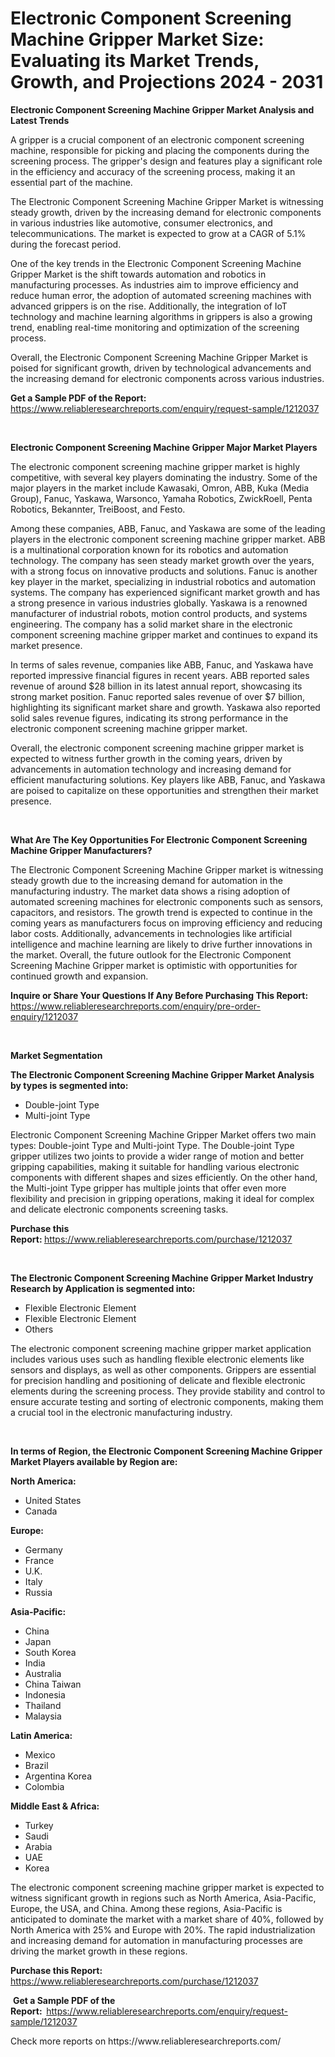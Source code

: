 <p><h1>Electronic Component Screening Machine Gripper Market Size: Evaluating its Market Trends, Growth, and Projections 2024 - 2031</h1></p><p><strong>Electronic Component Screening Machine Gripper Market Analysis and Latest Trends</strong></p>
<p><p>A gripper is a crucial component of an electronic component screening machine, responsible for picking and placing the components during the screening process. The gripper's design and features play a significant role in the efficiency and accuracy of the screening process, making it an essential part of the machine.</p><p>The Electronic Component Screening Machine Gripper Market is witnessing steady growth, driven by the increasing demand for electronic components in various industries like automotive, consumer electronics, and telecommunications. The market is expected to grow at a CAGR of 5.1% during the forecast period.</p><p>One of the key trends in the Electronic Component Screening Machine Gripper Market is the shift towards automation and robotics in manufacturing processes. As industries aim to improve efficiency and reduce human error, the adoption of automated screening machines with advanced grippers is on the rise. Additionally, the integration of IoT technology and machine learning algorithms in grippers is also a growing trend, enabling real-time monitoring and optimization of the screening process.</p><p>Overall, the Electronic Component Screening Machine Gripper Market is poised for significant growth, driven by technological advancements and the increasing demand for electronic components across various industries.</p></p>
<p><strong>Get a Sample PDF of the Report:&nbsp;</strong> <a href="https://www.reliableresearchreports.com/enquiry/request-sample/1212037">https://www.reliableresearchreports.com/enquiry/request-sample/1212037</a></p>
<p>&nbsp;</p>
<p><strong>Electronic Component Screening Machine Gripper Major Market Players</strong></p>
<p><p>The electronic component screening machine gripper market is highly competitive, with several key players dominating the industry. Some of the major players in the market include Kawasaki, Omron, ABB, Kuka (Media Group), Fanuc, Yaskawa, Warsonco, Yamaha Robotics, ZwickRoell, Penta Robotics, Bekannter, TreiBoost, and Festo.</p><p>Among these companies, ABB, Fanuc, and Yaskawa are some of the leading players in the electronic component screening machine gripper market. ABB is a multinational corporation known for its robotics and automation technology. The company has seen steady market growth over the years, with a strong focus on innovative products and solutions. Fanuc is another key player in the market, specializing in industrial robotics and automation systems. The company has experienced significant market growth and has a strong presence in various industries globally. Yaskawa is a renowned manufacturer of industrial robots, motion control products, and systems engineering. The company has a solid market share in the electronic component screening machine gripper market and continues to expand its market presence.</p><p>In terms of sales revenue, companies like ABB, Fanuc, and Yaskawa have reported impressive financial figures in recent years. ABB reported sales revenue of around $28 billion in its latest annual report, showcasing its strong market position. Fanuc reported sales revenue of over $7 billion, highlighting its significant market share and growth. Yaskawa also reported solid sales revenue figures, indicating its strong performance in the electronic component screening machine gripper market.</p><p>Overall, the electronic component screening machine gripper market is expected to witness further growth in the coming years, driven by advancements in automation technology and increasing demand for efficient manufacturing solutions. Key players like ABB, Fanuc, and Yaskawa are poised to capitalize on these opportunities and strengthen their market presence.</p></p>
<p>&nbsp;</p>
<p><strong>What Are The Key Opportunities For Electronic Component Screening Machine Gripper Manufacturers?</strong></p>
<p><p>The Electronic Component Screening Machine Gripper market is witnessing steady growth due to the increasing demand for automation in the manufacturing industry. The market data shows a rising adoption of automated screening machines for electronic components such as sensors, capacitors, and resistors. The growth trend is expected to continue in the coming years as manufacturers focus on improving efficiency and reducing labor costs. Additionally, advancements in technologies like artificial intelligence and machine learning are likely to drive further innovations in the market. Overall, the future outlook for the Electronic Component Screening Machine Gripper market is optimistic with opportunities for continued growth and expansion.</p></p>
<p><strong>Inquire or Share Your Questions If Any Before Purchasing This Report:</strong> <a href="https://www.reliableresearchreports.com/enquiry/pre-order-enquiry/1212037">https://www.reliableresearchreports.com/enquiry/pre-order-enquiry/1212037</a></p>
<p>&nbsp;</p>
<p><strong>Market Segmentation</strong></p>
<p><strong>The Electronic Component Screening Machine Gripper Market Analysis by types is segmented into:</strong></p>
<p><ul><li>Double-joint Type</li><li>Multi-joint Type</li></ul></p>
<p><p>Electronic Component Screening Machine Gripper Market offers two main types: Double-joint Type and Multi-joint Type. The Double-joint Type gripper utilizes two joints to provide a wider range of motion and better gripping capabilities, making it suitable for handling various electronic components with different shapes and sizes efficiently. On the other hand, the Multi-joint Type gripper has multiple joints that offer even more flexibility and precision in gripping operations, making it ideal for complex and delicate electronic components screening tasks.</p></p>
<p><strong>Purchase this Report:&nbsp;</strong><a href="https://www.reliableresearchreports.com/purchase/1212037">https://www.reliableresearchreports.com/purchase/1212037</a></p>
<p>&nbsp;</p>
<p><strong>The Electronic Component Screening Machine Gripper Market Industry Research by Application is segmented into:</strong></p>
<p><ul><li>Flexible Electronic Element</li><li>Flexible Electronic Element</li><li>Others</li></ul></p>
<p><p>The electronic component screening machine gripper market application includes various uses such as handling flexible electronic elements like sensors and displays, as well as other components. Grippers are essential for precision handling and positioning of delicate and flexible electronic elements during the screening process. They provide stability and control to ensure accurate testing and sorting of electronic components, making them a crucial tool in the electronic manufacturing industry.</p></p>
<p>&nbsp;</p>
<p><strong>In terms of Region, the Electronic Component Screening Machine Gripper Market Players available by Region are:</strong></p>
<p>
    <p> <strong> North America: </strong>
        <ul>
            <li>United States</li>
            <li>Canada</li>
        </ul>
        </p> 
    <p> <strong> Europe: </strong>
        <ul>
            <li>Germany</li>
            <li>France</li>
            <li>U.K.</li>
            <li>Italy</li>
            <li>Russia</li>
        </ul>
        </p> 
    <p> <strong> Asia-Pacific: </strong>
        <ul>
            <li>China</li>
            <li>Japan</li>
            <li>South Korea</li>
            <li>India</li>
            <li>Australia</li>
            <li>China Taiwan</li>
            <li>Indonesia</li>
            <li>Thailand</li>
            <li>Malaysia</li>
        </ul>
        </p> 
    <p> <strong> Latin America: </strong>
        <ul>
            <li>Mexico</li>
            <li>Brazil</li>
            <li>Argentina Korea</li>
            <li>Colombia</li>
        </ul>
        </p> 
    <p> <strong> Middle East & Africa: </strong>
        <ul>
            <li>Turkey</li>
            <li>Saudi</li>
            <li>Arabia</li>
            <li>UAE</li>
            <li>Korea</li>
        </ul>
    </p>
    </p>
<p><p>The electronic component screening machine gripper market is expected to witness significant growth in regions such as North America, Asia-Pacific, Europe, the USA, and China. Among these regions, Asia-Pacific is anticipated to dominate the market with a market share of 40%, followed by North America with 25% and Europe with 20%. The rapid industrialization and increasing demand for automation in manufacturing processes are driving the market growth in these regions.</p></p>
<p><strong>Purchase this Report: </strong><a href="https://www.reliableresearchreports.com/purchase/1212037">https://www.reliableresearchreports.com/purchase/1212037</a></p>
<p>&nbsp;<strong>Get a Sample PDF of the Report:&nbsp;&nbsp;</strong><a href="https://www.reliableresearchreports.com/enquiry/request-sample/1212037">https://www.reliableresearchreports.com/enquiry/request-sample/1212037</a></p>
<p><strong></strong></p>
<p>Check more reports on https://www.reliableresearchreports.com/</p>